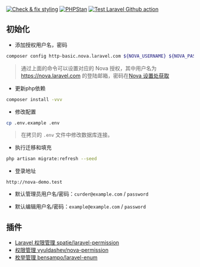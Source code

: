 [![Check & fix styling](https://github.com/curder/nova-demo/actions/workflows/php-cs-fixer.yml/badge.svg?branch=8.x)](https://github.com/curder/nova-demo/actions/workflows/php-cs-fixer.yml)
[![PHPStan](https://github.com/curder/nova-demo/actions/workflows/phpstan.yml/badge.svg?branch=8.x)](https://github.com/curder/nova-demo/actions/workflows/phpstan.yml)
[![Test Laravel Github action](https://github.com/curder/nova-demo/actions/workflows/run-test.yml/badge.svg?branch=8.x)](https://github.com/curder/nova-demo/actions/workflows/run-test.yml)

## 初始化

-   添加授权用户名，密码

```bash
composer config http-basic.nova.laravel.com ${NOVA_USERNAME} ${NOVA_PASSWORD}
```

> 通过上面的命令可以设置对应的 Nova 授权，其中用户名为 https://nova.laravel.com 的登陆邮箱，密码在[Nova 设置处获取](https://nova.laravel.com/settings#password)

- 更新php依赖

```bash
composer install -vvv
```

- 修改配置

```bash
cp .env.example .env
```

> 在拷贝的 `.env` 文件中修改数据库连接。

- 执行迁移和填充

```bash
php artisan migrate:refresh --seed
```

- 登录地址

```
http://nova-demo.test
```

- 默认管理员用户名/密码：`curder@example.com` / `password`

- 默认编辑用户名/密码：`example@example.com` / `password`


## 插件

-   [Laravel 权限管理 spatie/laravel-permission](https://github.com/spatie/laravel-permission)
-   [权限管理 vyuldashev/nova-permission](https://github.com/vyuldashev/nova-permission)
-   [枚举管理 bensampo/laravel-enum](https://github.com/BenSampo/laravel-enum)
